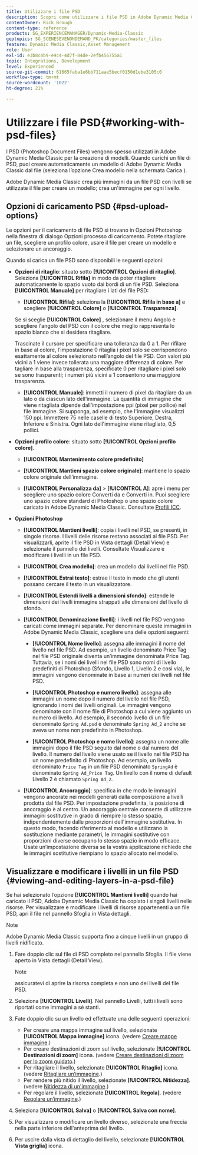 ```yaml
---
title: Utilizzare i file PSD
description: Scopri come utilizzare i file PSD in Adobe Dynamic Media Classic.
contentOwner: Rick Brough
content-type: reference
products: SG_EXPERIENCEMANAGER/Dynamic-Media-Classic
geptopics: SG_SCENESEVENONDEMAND_PK/categories/master_files
feature: Dynamic Media Classic,Asset Management
role: User
exl-id: e3b8c4b9-e9c4-4d7f-84de-2efb456755a1
topic: Integrations, Development
level: Experienced
source-git-commit: 61665faba1e6bb711aae5becf0150d1ebe3105c0
workflow-type: tm+mt
source-wordcount: '1022'
ht-degree: 21%

---
```


# Utilizzare i file PSD{#working-with-psd-files}

<!--   USED TO BE AN OPTION UNDER COLOR PROFILE OPTIONS * **Convert To sRGB (default)**: Converts to sRGB (Standard Red Green Blue). sRGB is the recommended color space for displaying images on Web pages. -->

I PSD (Photoshop Document Files) vengono spesso utilizzati in Adobe Dynamic Media Classic per la creazione di modelli. Quando carichi un file di PSD, puoi creare automaticamente un modello di Adobe Dynamic Media Classic dal file (seleziona l’opzione Crea modello nella schermata Carica ).

Adobe Dynamic Media Classic crea più immagini da un file PSD con livelli se utilizzate il file per creare un modello; crea un&#39;immagine per ogni livello.

## Opzioni di caricamento PSD {#psd-upload-options}

Le opzioni per il caricamento di file PSD si trovano in Opzioni Photoshop nella finestra di dialogo Opzioni processo di caricamento. Potete ritagliare un file, scegliere un profilo colore, usare il file per creare un modello e selezionare un ancoraggio.

Quando si carica un file PSD sono disponibili le seguenti opzioni:

* **Opzioni di ritaglio**: situato sotto **[!UICONTROL Opzioni di ritaglio]**. Seleziona **[!UICONTROL Rifila]** in modo da poter ritagliare automaticamente lo spazio vuoto dai bordi di un file PSD. Seleziona **[!UICONTROL Manuale]** per ritagliare i lati del file PSD:

   * **[!UICONTROL Rifila]**: seleziona la **[!UICONTROL Rifila in base a]** e scegliere **[!UICONTROL Colore]** o **[!UICONTROL Trasparenza]**.

  Se si sceglie **[!UICONTROL Colore]** , selezionare il menu Angolo e scegliere l&#39;angolo del PSD con il colore che meglio rappresenta lo spazio bianco che si desidera ritagliare.

  Trascinate il cursore per specificare una tolleranza da 0 a 1. Per rifilare in base al colore, l’impostazione 0 ritaglia i pixel solo se corrispondono esattamente al colore selezionato nell’angolo del file PSD. Con valori più vicini a 1 viene invece tollerata una maggiore differenza di colore. Per tagliare in base alla trasparenza, specificate 0 per ritagliare i pixel solo se sono trasparenti; i numeri più vicini a 1 consentono una maggiore trasparenza.

   * **[!UICONTROL Manuale]**: immetti il numero di pixel da ritagliare da un lato o da ciascun lato dell’immagine. La quantità di immagine che viene ritagliata dipende dall’impostazione ppi (pixel per pollice) nel file immagine. Si supponga, ad esempio, che l&#39;immagine visualizzi 150 ppi. Immettere 75 nelle caselle di testo Superiore, Destra, Inferiore e Sinistra. Ogni lato dell&#39;immagine viene ritagliato, 0,5 pollici.

* **Opzioni profilo colore**: situato sotto **[!UICONTROL Opzioni profilo colore]**.

   * **[!UICONTROL Mantenimento colore predefinito]**

   * **[!UICONTROL Mantieni spazio colore originale]**: mantiene lo spazio colore originale dell’immagine.

   * **[!UICONTROL Personalizza da]** > **[!UICONTROL A]**: apre i menu per scegliere uno spazio colore Converti da e Converti in. Puoi scegliere uno spazio colore standard di Photoshop o uno spazio colore caricato in Adobe Dynamic Media Classic. Consultate [Profili ICC](/help/using/icc-profiles.md).

* **Opzioni Photoshop**

   * **[!UICONTROL Mantieni livelli]**: copia i livelli nel PSD, se presenti, in singole risorse. I livelli delle risorse restano associati al file PSD. Per visualizzarli, aprite il file PSD in Vista dettagli (Detail View) e selezionate il pannello dei livelli. Consultate Visualizzare e modificare i livelli in un file PSD.

   * **[!UICONTROL Crea modello]**: crea un modello dai livelli nel file PSD.

   * **[!UICONTROL Estrai testo]**: estrae il testo in modo che gli utenti possano cercare il testo in un visualizzatore.

   * **[!UICONTROL Estendi livelli a dimensioni sfondo]**: estende le dimensioni dei livelli immagine strappati alle dimensioni del livello di sfondo.

   * **[!UICONTROL Denominazione livelli]**: i livelli nel file PSD vengono caricati come immagini separate. Per denominare queste immagini in Adobe Dynamic Media Classic, scegliere una delle opzioni seguenti:

      * **[!UICONTROL Nome livello]**: assegna alle immagini il nome del livello nel file PSD. Ad esempio, un livello denominato Price Tag nel file PSD originale diventa un’immagine denominata Price Tag. Tuttavia, se i nomi dei livelli nel file PSD sono nomi di livello predefiniti di Photoshop (Sfondo, Livello 1, Livello 2 e così via), le immagini vengono denominate in base ai numeri dei livelli nel file PSD. <!-- not their default layer names -->

      * **[!UICONTROL Photoshop e numero livello]**: assegna alle immagini un nome dopo il numero del livello nel file PSD, ignorando i nomi dei livelli originali. Le immagini vengono denominate con il nome file di Photoshop a cui viene aggiunto un numero di livello. Ad esempio, il secondo livello di un file denominato `Spring Ad.psd` è denominato `Spring Ad_2` anche se aveva un nome non predefinito in Photoshop.

      * **[!UICONTROL Photoshop e nome livello]**: assegna un nome alle immagini dopo il file PSD seguito dal nome o dal numero del livello. Il numero del livello viene usato se il livello nel file PSD ha un nome predefinito di Photoshop. Ad esempio, un livello denominato `Price Tag` in un file PSD denominato `SpringAd` è denominato `Spring Ad_Price Tag`. Un livello con il nome di default Livello 2 è chiamato `Spring Ad_2`.

   * **[!UICONTROL Ancoraggio]**: specifica in che modo le immagini vengono ancorate nei modelli generati dalla composizione a livelli prodotta dal file PSD. Per impostazione predefinita, la posizione di ancoraggio è al centro. Un ancoraggio centrale consente di utilizzare immagini sostitutive in grado di riempire lo stesso spazio, indipendentemente dalle proporzioni dell&#39;immagine sostitutiva. In questo modo, facendo riferimento al modello e utilizzano la sostituzione mediante parametri, le immagini sostitutive con proporzioni diverse occupano lo stesso spazio in modo efficace. Usate un’impostazione diversa se la vostra applicazione richiede che le immagini sostitutive riempiano lo spazio allocato nel modello.

## Visualizzare e modificare i livelli in un file PSD {#viewing-and-editing-layers-in-a-psd-file}

Se hai selezionato l’opzione **[!UICONTROL Mantieni livelli]** quando hai caricato il PSD, Adobe Dynamic Media Classic ha copiato i singoli livelli nelle risorse. Per visualizzare e modificare i livelli di risorse appartenenti a un file PSD, apri il file nel pannello Sfoglia in Vista dettagli.

>[!NOTE]
>
>Adobe Dynamic Media Classic supporta fino a cinque livelli in un gruppo di livelli nidificato.

1. Fare doppio clic sul file di PSD completo nel pannello Sfoglia. Il file viene aperto in Vista dettagli (Detail View).

   >[!NOTE]
   >
   >assicuratevi di aprire la risorsa completa e non uno dei livelli del file PSD.

1. Seleziona **[!UICONTROL Livelli]**. Nel pannello Livelli, tutti i livelli sono riportati come immagini a sé stanti.
1. Fate doppio clic su un livello ed effettuate una delle seguenti operazioni:

   * Per creare una mappa immagine sul livello, selezionate **[!UICONTROL Mappa immagine]** icona. (vedere [Creare mappe immagine](creating-image-maps.md#creating_image_maps).)
   * Per creare destinazioni di zoom sul livello, selezionate **[!UICONTROL Destinazioni di zoom]** icona. (vedere [Creare destinazioni di zoom per lo zoom guidato](creating-zoom-targets-guided-zoom.md#creating_zoom_targets_for_guided_zoom).)
   * Per ritagliare il livello, selezionate **[!UICONTROL Ritaglio]** icona. (vedere [Ritagliare un’immagine](cropping-image.md#cropping_an_image).)
   * Per rendere più nitido il livello, selezionate **[!UICONTROL Nitidezza]**. (vedere [Nitidezza di un&#39;immagine](sharpening-image.md#sharpening_an_image).)
   * Per regolare il livello, selezionate **[!UICONTROL Regola]**. (vedere [Regolare un’immagine](adjusting-image.md#adjusting_an_image).)

1. Seleziona **[!UICONTROL Salva]** o **[!UICONTROL Salva con nome]**.
1. Per visualizzare o modificare un livello diverso, selezionate una freccia nella parte inferiore dell&#39;anteprima del livello.
1. Per uscire dalla vista di dettaglio del livello, selezionate **[!UICONTROL Vista griglia]** icona.
